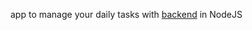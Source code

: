 app to manage your daily tasks with <a href="https://github.com/LuiisFernando/tasks-backend" />backend</a> in NodeJS
